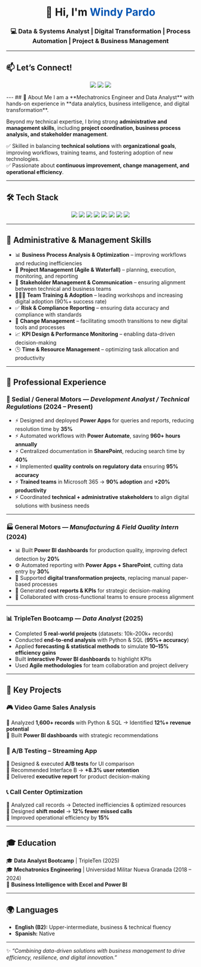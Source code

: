 <!-- Banner con tu nombre -->
<h1 align="center">👋 Hi, I'm <span style="color:#0056b3">Windy Pardo</span></h1>
<h3 align="center">💻 Data & Systems Analyst | Digital Transformation | Process Automation | Project & Business Management</h3>

---

## 📫 Let’s Connect!  
<p align="center">
  <a href="mailto:vanepardo912@gmail.com"><img src="https://img.shields.io/badge/Email-vanepardo912%40gmail.com-red?style=for-the-badge&logo=gmail&logoColor=white"></a>
  <a href="https://linkedin.com/in/windy-vanesa-pardo"><img src="https://img.shields.io/badge/LinkedIn-Windy%20Pardo-blue?style=for-the-badge&logo=linkedin&logoColor=white"></a>
  <a href="https://pardo0912.github.io/Portfolio/"><img src="https://img.shields.io/badge/Portfolio-Live%20Site-brightgreen?style=for-the-badge&logo=githubpages&logoColor=white"></a>
</p>
---
## 🚀 About Me  
I am a **Mechatronics Engineer and Data Analyst** with hands-on experience in **data analytics, business intelligence, and digital transformation**.  

Beyond my technical expertise, I bring strong **administrative and management skills**, including **project coordination, business process analysis, and stakeholder management**.  

✅ Skilled in balancing **technical solutions** with **organizational goals**, improving workflows, training teams, and fostering adoption of new technologies.  
✅ Passionate about **continuous improvement, change management, and operational efficiency**.  

---

## 🛠️ Tech Stack  

<p align="center">
  <img src="https://img.shields.io/badge/Python-3776AB?style=for-the-badge&logo=python&logoColor=white"/>
  <img src="https://img.shields.io/badge/SQL-025E8C?style=for-the-badge&logo=databricks&logoColor=white"/>
  <img src="https://img.shields.io/badge/Power%20BI-F2C811?style=for-the-badge&logo=powerbi&logoColor=black"/>
  <img src="https://img.shields.io/badge/Power%20Apps-742774?style=for-the-badge&logo=powerapps&logoColor=white"/>
  <img src="https://img.shields.io/badge/Power%20Automate-0066FF?style=for-the-badge&logo=powerautomate&logoColor=white"/>
  <img src="https://img.shields.io/badge/Microsoft%20365-FF3C00?style=for-the-badge&logo=microsoft&logoColor=white"/>
  <img src="https://img.shields.io/badge/Excel-217346?style=for-the-badge&logo=microsoftexcel&logoColor=white"/>
  <img src="https://img.shields.io/badge/Agile-2496ED?style=for-the-badge&logo=scrumalliance&logoColor=white"/>
</p>

---

## 🏢 Administrative & Management Skills  

- 📊 **Business Process Analysis & Optimization** – improving workflows and reducing inefficiencies  
- 📑 **Project Management (Agile & Waterfall)** – planning, execution, monitoring, and reporting  
- 🤝 **Stakeholder Management & Communication** – ensuring alignment between technical and business teams  
- 🧑‍🤝‍🧑 **Team Training & Adoption** – leading workshops and increasing digital adoption (90%+ success rate)  
- ✅ **Risk & Compliance Reporting** – ensuring data accuracy and compliance with standards  
- 🔄 **Change Management** – facilitating smooth transitions to new digital tools and processes  
- 📈 **KPI Design & Performance Monitoring** – enabling data-driven decision-making  
- 🕒 **Time & Resource Management** – optimizing task allocation and productivity  

---

## 💼 Professional Experience  

### 🚗 Sedial / General Motors — *Development Analyst / Technical Regulations* (2024 – Present)  
- ⚡ Designed and deployed **Power Apps** for queries and reports, reducing resolution time by **35%**  
- ⚡ Automated workflows with **Power Automate**, saving **960+ hours annually**  
- ⚡ Centralized documentation in **SharePoint**, reducing search time by **40%**  
- ⚡ Implemented **quality controls on regulatory data** ensuring **95% accuracy**  
- ⚡ **Trained teams** in Microsoft 365 → **90% adoption** and **+20% productivity**  
- ⚡ Coordinated **technical + administrative stakeholders** to align digital solutions with business needs  

---

### 🏭 General Motors — *Manufacturing & Field Quality Intern* (2024)  
- 📊 Built **Power BI dashboards** for production quality, improving defect detection by **20%**  
- ⚙ Automated reporting with **Power Apps + SharePoint**, cutting data entry by **30%**  
- 🔄 Supported **digital transformation projects**, replacing manual paper-based processes  
- 📑 Generated **cost reports & KPIs** for strategic decision-making  
- 🤝 Collaborated with cross-functional teams to ensure process alignment  

---

### 📊 TripleTen Bootcamp — *Data Analyst* (2025)  
- Completed **5 real-world projects** (datasets: 10k–200k+ records)  
- Conducted **end-to-end analysis** with Python & SQL (**95%+ accuracy**)  
- Applied **forecasting & statistical methods** to simulate **10–15% efficiency gains**  
- Built **interactive Power BI dashboards** to highlight KPIs  
- Used **Agile methodologies** for team collaboration and project delivery  

---

## 📂 Key Projects  

### 🎮 Video Game Sales Analysis  
🔹 Analyzed **1,600+ records** with Python & SQL → Identified **12%+ revenue potential**  
🔹 Built **Power BI dashboards** with strategic recommendations  

### 📱 A/B Testing – Streaming App  
🔹 Designed & executed **A/B tests** for UI comparison  
🔹 Recommended Interface B → **+8.3% user retention**  
🔹 Delivered **executive report** for product decision-making  

### 📞 Call Center Optimization  
🔹 Analyzed call records → Detected inefficiencies & optimized resources  
🔹 Designed **shift model** → **12% fewer missed calls**  
🔹 Improved operational efficiency by **15%**  

---

## 🎓 Education  
🎓 **Data Analyst Bootcamp** | TripleTen (2025)  
🎓 **Mechatronics Engineering** | Universidad Militar Nueva Granada (2018 – 2024)  
📘 **Business Intelligence with Excel and Power BI**  

---

## 🌍 Languages  
- **English (B2):** Upper-intermediate, business & technical fluency  
- **Spanish:** Native  

---

✨ *“Combining data-driven solutions with business management to drive efficiency, resilience, and digital innovation.”*
